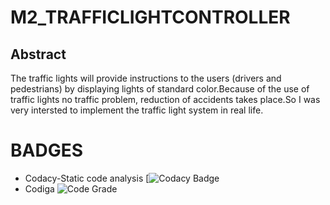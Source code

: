 # M2_TRAFFICLIGHTCONTROLLER

## Abstract
 The traffic lights will provide instructions to the users (drivers and pedestrians) by displaying lights of standard color.Because of the use of traffic lights no traffic problem, reduction of accidents takes place.So I was very intersted to implement the traffic light system in real life.

# BADGES
* Codacy-Static code analysis 
[![Codacy Badge]((https://app.codacy.com/project/badge/Grade/08feacde2c944756a69670dc6dd628e9)](https://www.codacy.com/gh/gsk730/M2_TRAFFICLIGHTCONTROLLER/dashboard?utm_source=github.com&amp;utm_medium=referral&amp;utm_content=gsk730/M2_TRAFFICLIGHTCONTROLLER&amp;utm_campaign=Badge_Grade))
* Codiga
![Code Grade](https://api.codiga.io/project/33151/status/svg)